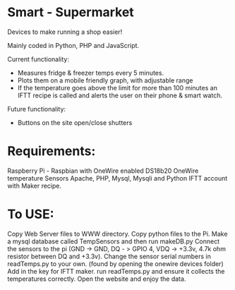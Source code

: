 # Smart - Supermarket

Devices to make running a shop easier!

Mainly coded in Python, PHP and JavaScript.

Current functionality:
- Measures fridge & freezer temps every 5 minutes.
- Plots them on a mobile friendly graph, with adjustable range
- If the temperature goes above the limit for more than 100 minutes an IFTT recipe is called and alerts the user on their phone & smart watch.


Future functionality:
- Buttons on the site open/close shutters


# Requirements:
Raspberry Pi - Raspbian with OneWire enabled
DS18b20 OneWire temperature Sensors
Apache, PHP, Mysql, Mysqli and Python
IFTT account with Maker recipe.


# To USE:
Copy Web Server files to WWW directory.
Copy python files to the Pi.
Make a mysql database called TempSensors and then run makeDB.py
Connect the sensors to the pi (GND -> GND, DQ - > GPIO 4, VDQ -> +3.3v, 4.7k ohm resistor between DQ and +3.3v).
Change the sensor serial numbers in readTemps.py to your own. (found by opening the onewire devices folder)
Add in the key for IFTT maker.
run readTemps.py and ensure it collects the temperatures correctly.
Open the website and enjoy the data.

